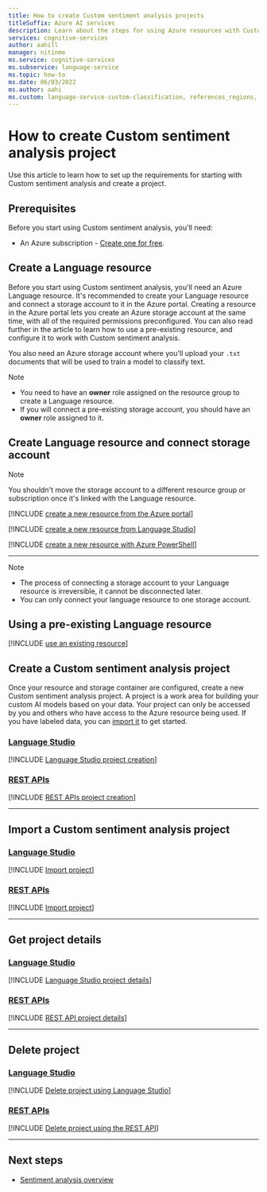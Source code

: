 ```yaml
---
title: How to create Custom sentiment analysis projects
titleSuffix: Azure AI services
description: Learn about the steps for using Azure resources with Custom sentiment analysis.
services: cognitive-services
author: aahill
manager: nitinme
ms.service: cognitive-services
ms.subservice: language-service
ms.topic: how-to
ms.date: 06/03/2022
ms.author: aahi
ms.custom: language-service-custom-classification, references_regions, ignite-fall-2021, event-tier1-build-2022
---
```


# How to create Custom sentiment analysis project

Use this article to learn how to set up the requirements for starting with Custom sentiment analysis and create a project.

## Prerequisites

Before you start using Custom sentiment analysis, you'll need:

* An Azure subscription - [Create one for free](https://azure.microsoft.com/free/cognitive-services).

## Create a Language resource 

Before you start using Custom sentiment analysis, you'll need an Azure Language resource. It's recommended to create your Language resource and connect a storage account to it in the Azure portal. Creating a resource in the Azure portal lets you create an Azure storage account at the same time, with all of the required permissions preconfigured. You can also read further in the article to learn how to use a pre-existing resource, and configure it to work with Custom sentiment analysis.

You also need an Azure storage account where you'll upload your `.txt` documents that will be used to train a model to classify text.

> [!NOTE]
>  * You need to have an **owner** role assigned on the resource group to create a Language resource.
>  * If you will connect a pre-existing storage account, you should have an **owner** role assigned to it.

## Create Language resource and connect storage account


> [!Note]
> You shouldn't move the storage account to a different resource group or subscription once it's linked with the Language resource.

[!INCLUDE [create a new resource from the Azure portal](../../../includes/custom/resource-creation-azure-portal.md)]

[!INCLUDE [create a new resource from Language Studio](../../../includes/custom/resource-creation-language-studio.md)]

[!INCLUDE [create a new resource with Azure PowerShell](../../../includes/custom/resource-creation-powershell.md)]


---

> [!NOTE]
> * The process of connecting a storage account to your Language resource is irreversible, it cannot be disconnected later.
> * You can only connect your language resource to one storage account.

## Using a pre-existing Language resource

[!INCLUDE [use an existing resource](../../../includes/custom/use-pre-existing-resource.md)]


## Create a Custom sentiment analysis project

Once your resource and storage container are configured, create a new Custom sentiment analysis project. A project is a work area for building your custom AI models based on your data. Your project can only be accessed by you and others who have access to the Azure resource being used. If you have labeled data, you can [import it](#import-a-custom-sentiment-analysis-project) to get started.

### [Language Studio](#tab/studio)

[!INCLUDE [Language Studio project creation](../../../includes/custom/language-studio/create-project.md)]


### [REST APIs](#tab/apis)

[!INCLUDE [REST APIs project creation](../../includes/custom/rest-api/create-project.md)]

---

## Import a Custom sentiment analysis project

<!--If you have already labeled data, you can use it to get started with the service. Make sure that your labeled data follows the [accepted data formats](../concepts/data-formats.md).-->

### [Language Studio](#tab/studio)

[!INCLUDE [Import project](../../../includes/custom/language-studio/import-project.md)]

### [REST APIs](#tab/apis)

[!INCLUDE [Import project](../../includes/custom/rest-api/import-project.md)]

---

## Get project details

### [Language Studio](#tab/studio)

[!INCLUDE [Language Studio project details](../../../includes/custom/language-studio/project-details.md)]

### [REST APIs](#tab/apis)

[!INCLUDE [REST API project details](../../includes/custom/rest-api/project-details.md)]

---

## Delete project

### [Language Studio](#tab/studio)

[!INCLUDE [Delete project using Language Studio](../../../includes/custom/language-studio/delete-project.md)]

### [REST APIs](#tab/apis)

[!INCLUDE [Delete project using the REST API](../../includes/custom/rest-api/delete-project.md)]

---

## Next steps

* [Sentiment analysis overview](../../overview.md)
<!--* You should have an idea of the [project schema](design-schema.md) you will use to label your data.

* After your project is created, you can start [labeling your data](tag-data.md), which will inform your text classification model how to interpret text, and is used for training and evaluation.-->
